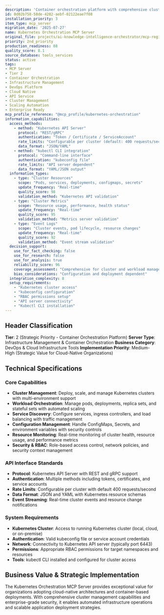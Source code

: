 ```yaml
---
description: 'Container orchestration platform with comprehensive cluster management capabilities. Strategic infrastructure server for managing Kubernetes deployments, scaling applications, and monitoring containerized workloads with enterprise-grade automation.'
id: 0d02b758-58de-4282-aebf-02122eae7f08
installation_priority: 3
item_type: mcp_server
migration_date: '2025-07-27'
name: Kubernetes Orchestration MCP Server
original_file: projects/ai-knowledge-intelligence-orchestrator/mcp-registry/detailed-profiles/tier-2/kubernetes-orchestration-server-profile.md
priority: 2nd_priority
production_readiness: 88
quality_score: 8.1
source_database: tools_services
status: active
tags:
- MCP Server
- Tier 2
- Container Orchestration
- Infrastructure Management
- DevOps Platform
- Cloud Native
- API Service
- Cluster Management
- Scaling Automation
- Enterprise Ready
mcp_profile_reference: "@mcp_profile/kubernetes-orchestration"
information_capabilities:
  access_methods:
    - method: "Kubernetes API Server"
      protocol: "REST/gRPC"
      authentication: "Token / Certificate / ServiceAccount"
      rate_limits: "Configurable per cluster (default: 400 requests/second)"
      data_format: "JSON/YAML"
    - method: "kubectl CLI integration"
      protocol: "Command-line interface"
      authentication: "kubeconfig file"
      rate_limits: "API server dependent"
      data_format: "YAML/JSON output"
  information_types:
    - type: "Cluster Resources"
      scope: "Pods, services, deployments, configmaps, secrets"
      update_frequency: "Real-time"
      quality_score: 98
      validation_method: "Kubernetes API validation"
    - type: "Cluster Metrics"
      scope: "Resource usage, performance, health status"
      update_frequency: "Real-time"
      quality_score: 95
      validation_method: "Metrics server validation"
    - type: "Event Logs"
      scope: "Cluster events, pod lifecycle, resource changes"
      update_frequency: "Real-time"
      quality_score: 92
      validation_method: "Event stream validation"
  decision_support:
    use_for_fact_checking: false
    use_for_research: false
    use_for_analysis: true
    reliability_score: 96
    coverage_assessment: "Comprehensive for cluster and workload management"
    bias_considerations: "Configuration and deployment dependent"
  integration_complexity: 8
  setup_requirements:
    - "Kubernetes cluster access"
    - "kubeconfig configuration"
    - "RBAC permissions setup"
    - "API server connectivity"
    - "Kubectl CLI installation"
---
```


## Header Classification
**Tier**: 2 (Strategic Priority - Container Orchestration Platform)
**Server Type**: Infrastructure Management & Container Orchestration
**Business Category**: DevOps & Cloud Infrastructure Tools
**Implementation Priority**: Medium-High (Strategic Value for Cloud-Native Organizations)

## Technical Specifications

### Core Capabilities
- **Cluster Management**: Deploy, scale, and manage Kubernetes clusters with multi-environment support
- **Workload Orchestration**: Manage pods, deployments, replica sets, and stateful sets with automated scaling
- **Service Discovery**: Configure services, ingress controllers, and load balancing with traffic management
- **Configuration Management**: Handle ConfigMaps, Secrets, and environment variables with security controls
- **Resource Monitoring**: Real-time monitoring of cluster health, resource usage, and performance metrics
- **Security & RBAC**: Role-based access control, network policies, and security context management

### API Interface Standards
- **Protocol**: Kubernetes API Server with REST and gRPC support
- **Authentication**: Multiple methods including tokens, certificates, and service accounts
- **Rate Limits**: Configurable per cluster with default 400 requests/second
- **Data Format**: JSON and YAML with Kubernetes resource schemas
- **Event Streaming**: Real-time cluster events and resource change notifications

### System Requirements
- **Kubernetes Cluster**: Access to running Kubernetes cluster (local, cloud, or on-premise)
- **Authentication**: Valid kubeconfig file or service account credentials
- **Network**: Connectivity to Kubernetes API server (typically port 6443)
- **Permissions**: Appropriate RBAC permissions for target namespaces and resources
- **Tools**: kubectl CLI installed and configured for cluster access

## Business Value & Strategic Implementation

The Kubernetes Orchestration MCP Server provides exceptional value for organizations adopting cloud-native architectures and container-based deployments. With comprehensive cluster management capabilities and enterprise-grade security, it enables automated infrastructure operations and scalable application deployment strategies.